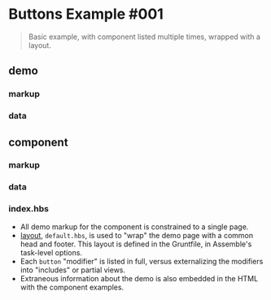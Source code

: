 # Buttons Example #001

> Basic example, with component listed multiple times, wrapped with a layout.

## demo
### markup

### data

## component
### markup

### data



### index.hbs

* All demo markup for the component is constrained to a single page.
* [layout](), `default.hbs`, is used to "wrap" the demo page with a common head and footer. This layout is defined in the Gruntfile, in Assemble's task-level options.
* Each `button` "modifier" is listed in full, versus externalizing the modifiers into "includes" or partial views.
* Extraneous information about the demo is also embedded in the HTML with the component examples.